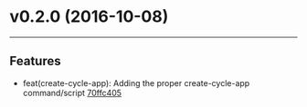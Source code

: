# v0.2.0 (2016-10-08)
---


## Features

- feat(create-cycle-app): Adding the proper create-cycle-app command/script [70ffc405](https://github.com/geovanisouza92/create-cycle-app/commits/70ffc405e4a26dffafc6b75d7ff091df94c81bc7)



